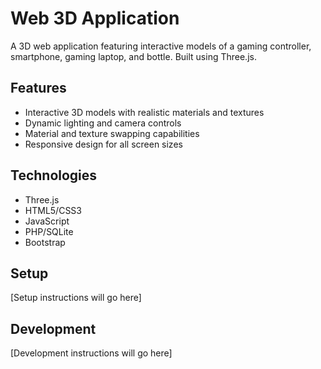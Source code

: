 # Web 3D Application

A 3D web application featuring interactive models of a gaming controller, smartphone, gaming laptop, and bottle. Built using Three.js.

## Features
- Interactive 3D models with realistic materials and textures
- Dynamic lighting and camera controls
- Material and texture swapping capabilities
- Responsive design for all screen sizes

## Technologies
- Three.js
- HTML5/CSS3
- JavaScript
- PHP/SQLite
- Bootstrap

## Setup
[Setup instructions will go here]

## Development
[Development instructions will go here]
